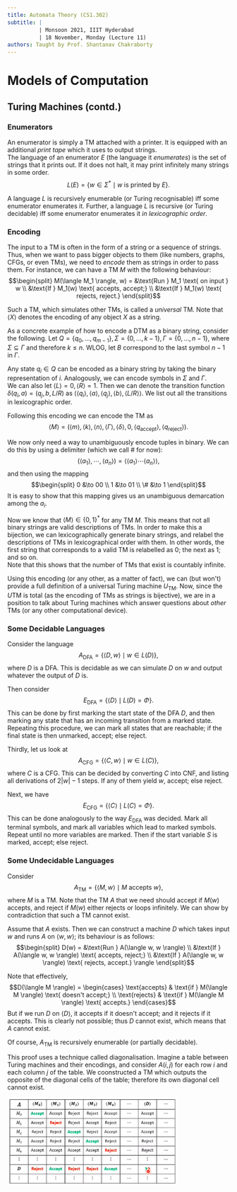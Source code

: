 ```yaml
---
title: Automata Theory (CS1.302)
subtitle: |
          | Monsoon 2021, IIIT Hyderabad
          | 18 November, Monday (Lecture 11)
authors: Taught by Prof. Shantanav Chakraborty
---
```


# Models of Computation
## Turing Machines (contd.)
### Enumerators
An enumerator is simply a TM attached with a printer. It is equipped with an additional *print tape* which it uses to output strings.  
The language of an enumerator $E$ (the language it *enumerates*) is the set of strings that it prints out. If it does not halt, it may print infinitely many strings in some order.
$$L(E) = \{w \in \Sigma^* \mid w \text{ is printed by } E\}.$$

A language $L$ is recursively enumerable (or Turing recognisable) iff some enumerator enumerates it. Further, a language $L$ is recursive (or Turing decidable) iff some enumerator enumerates it *in lexicographic order*.  

### Encoding
The input to a TM is often in the form of a string or a sequence of strings. Thus, when we want to pass bigger objects to them (like numbers, graphs, CFGs, or even TMs), we need to *encode* them as strings in order to pass them. For instance, we can have a TM $M$ with the following behaviour:
$$\begin{split}
M(\langle M_1 \rangle, w) = &\text{Run } M_1 \text{ on input } w \\
&\text{If } M_1(w) \text{ accepts, accept;} \\
&\text{If } M_1(w) \text{ rejects, reject.} \end{split}$$

Such a TM, which simulates other TMs, is called a *universal* TM. Note that $\langle X \rangle$ denotes the encoding of any object $X$ as a string.  

As a concrete example of how to encode a DTM as a binary string, consider the following. Let $Q = \{q_0, \dots, q_{m-1}\}, \Sigma = \{0, \dots, k-1\}, \Gamma = \{0, \dots, n-1\}$, where $\Sigma \subseteq \Gamma$ and therefore $k \leq n$. WLOG, let $B$ correspond to the last symbol $n-1$ in $\Gamma$.  

Any state $q_i \in Q$ can be encoded as a binary string by taking the binary representation of $i$. Analogously, we can encode symbols in $\Sigma$ and $\Gamma$.  
We can also let $\langle L \rangle = 0, \langle R \rangle = 1$. Then we can denote the transition function $\delta(q_i, a) = (q_j, b, L/R)$ as $\langle \langle q_i \rangle, \langle a \rangle, \langle q_j \rangle, \langle b \rangle, \langle L/R \rangle \rangle$. We list out all the transitions in lexicographic order.  

Following this encoding we can encode the TM as
$$\langle M \rangle = (\langle m \rangle, \langle k \rangle, \langle n \rangle, \langle \Gamma \rangle, \langle \delta \rangle, 0, \langle q_\text{accept} \rangle, \langle q_\text{reject} \rangle).$$

We now only need a way to unambiguously encode tuples in binary. We can do this by using a delimiter (which we call $\#$ for now):
$$(\langle a_1 \rangle, \cdots, \langle a_n \rangle) = \langle \langle a_1 \rangle \cdots \langle a_n \rangle \rangle,$$
and then using the mapping
$$\begin{split}
0 &\to 00 \\
1 &\to 01 \\
\# &\to 1 \end{split}$$
It is easy to show that this mapping gives us an unambiguous demarcation among the $a_i$.  

Now we know that $\langle M \rangle \in \{0, 1\}^*$ for any TM $M$. This means that not all binary strings are valid descriptions of TMs. In order to make this a bijection, we can lexicographically generate binary strings, and relabel the descriptions of TMs in lexicographical order with them. In other words, the first string that corresponds to a valid TM is relabelled as 0; the next as 1; and so on.  
Note that this shows that the number of TMs that exist is countably infinite.  

Using this encoding (or any other, as a matter of fact), we can (but won't) provide a full definition of a universal Turing machine $U_\text{TM}$. Now, since the $U\text{TM}$ is total (as the encoding of TMs as strings is bijective), we are in a position to talk about Turing machines which answer questions about *other* TMs (or any other computational device).  

### Some Decidable Languages
Consider the language
$$A_\text{DFA} = \{ \langle D, w \rangle \mid w \in L(D)\},$$
where $D$ is a DFA. This is decidable as we can simulate $D$ on $w$ and output whatever the output of $D$ is.  

Then consider
$$E_\text{DFA} = \{ \langle D \rangle \mid L(D) = \Phi\}.$$
This can be done by first marking the start state of the DFA $D$, and then marking any state that has an incoming transition from a marked state. Repeating this procedure, we can mark all states that are reachable; if the final state is then unmarked, accept; else reject.  

Thirdly, let us look at
$$A_\text{CFG} = \{ \langle C, w \rangle \mid w \in L(C)\},$$
where $C$ is a CFG. This can be decided by converting $C$ into CNF, and listing all derivations of $2|w|-1$ steps. If any of them yield $w$, accept; else reject.  

Next, we have
$$E_\text{CFG} = \{ \langle C \rangle \mid L(C) = \Phi\}.$$
This can be done analogously to the way $E_\text{DFA}$ was decided. Mark all terminal symbols, and mark all variables which lead to marked symbols. Repeat until no more variables are marked. Then if the start variable $S$ is marked, accept; else reject.

### Some Undecidable Languages
Consider
$$A_\text{TM} = \{ \langle M, w \rangle \mid M \text{ accepts } w \},$$
where $M$ is a TM. Note that the TM $A$ that we need should accept if $M(w)$ accepts, and reject if $M(w)$ either rejects or loops infinitely. We can show by contradiction that such a TM cannot exist.  

Assume that $A$ exists. Then we can construct a machine $D$ which takes input $w$ and runs $A$ on $\langle w, w \rangle$; its behaviour is as follows:
$$\begin{split}
D(w) = &\text{Run } A(\langle w, w \rangle) \\
&\text{If } A(\langle w, w \rangle) \text{ accepts, reject;} \\
&\text{If } A(\langle w, w \rangle) \text{ rejects, accept.} \rangle \end{split}$$

Note that effectively,
$$D(\langle M \rangle) = \begin{cases}
\text{accepts} & \text{if } M(\langle M \rangle) \text{ doesn't accept;} \\
\text{rejects} & \text{if } M(\langle M \rangle) \text{ accepts.} \end{cases}$$
But if we run $D$ on $\langle D \rangle$, it accepts if it doesn't accept; and it rejects if it accepts. This is clearly not possible; thus $D$ cannot exist, which means that $A$ cannot exist.  

Of course, $A_\text{TM}$ is recursively enumerable (or partially decidable).  

This proof uses a technique called diagonalisation. Imagine a table between Turing machines and their encodings, and consider $A(i,j)$ for each row $i$ and each column $j$ of the table. We coonstructed a TM which outputs the opposite of the diagonal cells of the table; therefore its own diagonal cell cannot exist.

![Diagonalisation Visualised](diag.png)

